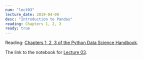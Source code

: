 ```yaml
---
num: "lect03"
lecture_date: 2019-04-09
desc: "Introduction to Pandas"
reading: Chapters 1, 2, 3
ready: true
---
```


Reading: [Chapters 1, 2, 3 of the Python Data Science Handbook](https://jakevdp.github.io/PythonDataScienceHandbook/index.html).
 

The link to the notebook for [Lecture 03](https://int15.lsit.ucsb.edu/hub/user-redirect/git-pull?repo=https://github.com/ucsb-int15/s19-assignments&subPath=demo/lec03-pandas.ipynb).
